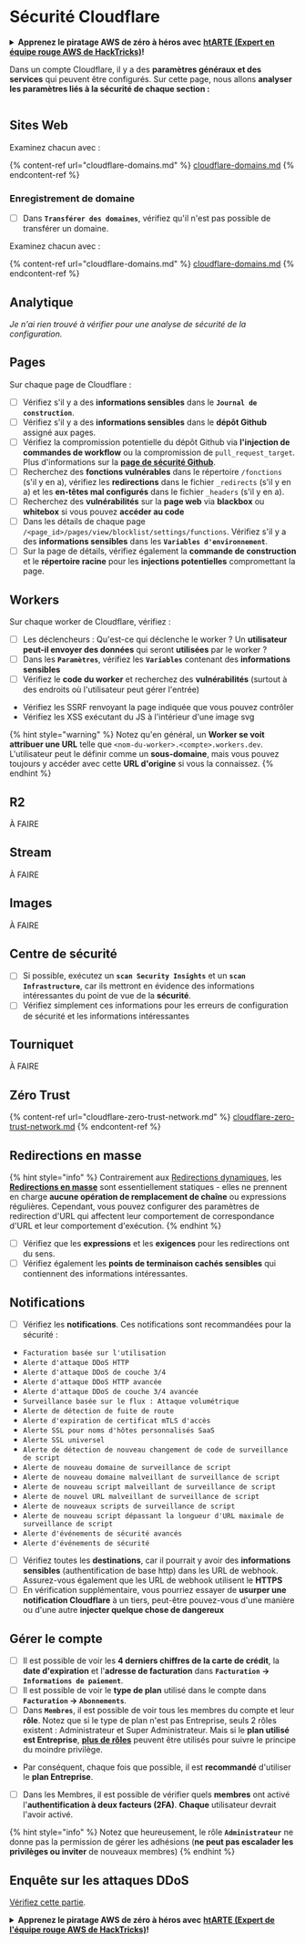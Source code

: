 # Sécurité Cloudflare

<details>

<summary><strong>Apprenez le piratage AWS de zéro à héros avec</strong> <a href="https://training.hacktricks.xyz/courses/arte"><strong>htARTE (Expert en équipe rouge AWS de HackTricks)</strong></a><strong>!</strong></summary>

Autres façons de soutenir HackTricks :

* Si vous souhaitez voir votre **entreprise annoncée dans HackTricks** ou **télécharger HackTricks en PDF**, consultez les [**PLANS D'ABONNEMENT**](https://github.com/sponsors/carlospolop) !
* Obtenez le [**swag officiel PEASS & HackTricks**](https://peass.creator-spring.com)
* Découvrez [**La famille PEASS**](https://opensea.io/collection/the-peass-family), notre collection exclusive de [**NFT**](https://opensea.io/collection/the-peass-family)
* **Rejoignez le** 💬 [**groupe Discord**](https://discord.gg/hRep4RUj7f) ou le [**groupe Telegram**](https://t.me/peass) ou **suivez-nous** sur **Twitter** 🐦 [**@hacktricks\_live**](https://twitter.com/hacktricks\_live)**.**
* **Partagez vos astuces de piratage en soumettant des PR aux** [**HackTricks**](https://github.com/carlospolop/hacktricks) et [**HackTricks Cloud**](https://github.com/carlospolop/hacktricks-cloud) dépôts GitHub.

</details>

Dans un compte Cloudflare, il y a des **paramètres généraux et des services** qui peuvent être configurés. Sur cette page, nous allons **analyser les paramètres liés à la sécurité de chaque section :**

<figure><img src="../../.gitbook/assets/image (117).png" alt=""><figcaption></figcaption></figure>

## Sites Web

Examinez chacun avec :

{% content-ref url="cloudflare-domains.md" %}
[cloudflare-domains.md](cloudflare-domains.md)
{% endcontent-ref %}

### Enregistrement de domaine

* [ ] Dans **`Transférer des domaines`**, vérifiez qu'il n'est pas possible de transférer un domaine.

Examinez chacun avec :

{% content-ref url="cloudflare-domains.md" %}
[cloudflare-domains.md](cloudflare-domains.md)
{% endcontent-ref %}

## Analytique

_Je n'ai rien trouvé à vérifier pour une analyse de sécurité de la configuration._

## Pages

Sur chaque page de Cloudflare :

* [ ] Vérifiez s'il y a des **informations sensibles** dans le **`Journal de construction`**.
* [ ] Vérifiez s'il y a des **informations sensibles** dans le **dépôt Github** assigné aux pages.
* [ ] Vérifiez la compromission potentielle du dépôt Github via **l'injection de commandes de workflow** ou la compromission de `pull_request_target`. Plus d'informations sur la [**page de sécurité Github**](../github-security/).
* [ ] Recherchez des **fonctions vulnérables** dans le répertoire `/fonctions` (s'il y en a), vérifiez les **redirections** dans le fichier `_redirects` (s'il y en a) et les **en-têtes mal configurés** dans le fichier `_headers` (s'il y en a).
* [ ] Recherchez des **vulnérabilités** sur la **page web** via **blackbox** ou **whitebox** si vous pouvez **accéder au code**
* [ ] Dans les détails de chaque page `/<page_id>/pages/view/blocklist/settings/functions`. Vérifiez s'il y a des **informations sensibles** dans les **`Variables d'environnement`**.
* [ ] Sur la page de détails, vérifiez également la **commande de construction** et le **répertoire racine** pour les **injections potentielles** compromettant la page.

## **Workers**

Sur chaque worker de Cloudflare, vérifiez :

* [ ] Les déclencheurs : Qu'est-ce qui déclenche le worker ? Un **utilisateur peut-il envoyer des données** qui seront **utilisées** par le worker ?
* [ ] Dans les **`Paramètres`**, vérifiez les **`Variables`** contenant des **informations sensibles**
* [ ] Vérifiez le **code du worker** et recherchez des **vulnérabilités** (surtout à des endroits où l'utilisateur peut gérer l'entrée)
* Vérifiez les SSRF renvoyant la page indiquée que vous pouvez contrôler
* Vérifiez les XSS exécutant du JS à l'intérieur d'une image svg

{% hint style="warning" %}
Notez qu'en général, un **Worker se voit attribuer une URL** telle que `<nom-du-worker>.<compte>.workers.dev`. L'utilisateur peut le définir comme un **sous-domaine**, mais vous pouvez toujours y accéder avec cette **URL d'origine** si vous la connaissez.
{% endhint %}

## R2

À FAIRE

## Stream

À FAIRE

## Images

À FAIRE

## Centre de sécurité

* [ ] Si possible, exécutez un **`scan Security Insights`** et un **`scan Infrastructure`**, car ils mettront en évidence des informations intéressantes du point de vue de la **sécurité**.
* [ ] Vérifiez simplement ces informations pour les erreurs de configuration de sécurité et les informations intéressantes

## Tourniquet

À FAIRE

## **Zéro Trust**

{% content-ref url="cloudflare-zero-trust-network.md" %}
[cloudflare-zero-trust-network.md](cloudflare-zero-trust-network.md)
{% endcontent-ref %}

## Redirections en masse

{% hint style="info" %}
Contrairement aux [Redirections dynamiques](https://developers.cloudflare.com/rules/url-forwarding/dynamic-redirects/), les [**Redirections en masse**](https://developers.cloudflare.com/rules/url-forwarding/bulk-redirects/) sont essentiellement statiques - elles ne prennent en charge **aucune opération de remplacement de chaîne** ou expressions régulières. Cependant, vous pouvez configurer des paramètres de redirection d'URL qui affectent leur comportement de correspondance d'URL et leur comportement d'exécution.
{% endhint %}

* [ ] Vérifiez que les **expressions** et les **exigences** pour les redirections ont du sens.
* [ ] Vérifiez également les **points de terminaison cachés sensibles** qui contiennent des informations intéressantes.

## Notifications

* [ ] Vérifiez les **notifications**. Ces notifications sont recommandées pour la sécurité :
* `Facturation basée sur l'utilisation`
* `Alerte d'attaque DDoS HTTP`
* `Alerte d'attaque DDoS de couche 3/4`
* `Alerte d'attaque DDoS HTTP avancée`
* `Alerte d'attaque DDoS de couche 3/4 avancée`
* `Surveillance basée sur le flux : Attaque volumétrique`
* `Alerte de détection de fuite de route`
* `Alerte d'expiration de certificat mTLS d'accès`
* `Alerte SSL pour noms d'hôtes personnalisés SaaS`
* `Alerte SSL universel`
* `Alerte de détection de nouveau changement de code de surveillance de script`
* `Alerte de nouveau domaine de surveillance de script`
* `Alerte de nouveau domaine malveillant de surveillance de script`
* `Alerte de nouveau script malveillant de surveillance de script`
* `Alerte de nouvel URL malveillant de surveillance de script`
* `Alerte de nouveaux scripts de surveillance de script`
* `Alerte de nouveau script dépassant la longueur d'URL maximale de surveillance de script`
* `Alerte d'événements de sécurité avancés`
* `Alerte d'événements de sécurité`
* [ ] Vérifiez toutes les **destinations**, car il pourrait y avoir des **informations sensibles** (authentification de base http) dans les URL de webhook. Assurez-vous également que les URL de webhook utilisent le **HTTPS**
* [ ] En vérification supplémentaire, vous pourriez essayer de **usurper une notification Cloudflare** à un tiers, peut-être pouvez-vous d'une manière ou d'une autre **injecter quelque chose de dangereux**

## Gérer le compte

* [ ] Il est possible de voir les **4 derniers chiffres de la carte de crédit**, la **date d'expiration** et l'**adresse de facturation** dans **`Facturation` -> `Informations de paiement`**.
* [ ] Il est possible de voir le **type de plan** utilisé dans le compte dans **`Facturation` -> `Abonnements`**.
* [ ] Dans **`Membres`**, il est possible de voir tous les membres du compte et leur **rôle**. Notez que si le type de plan n'est pas Entreprise, seuls 2 rôles existent : Administrateur et Super Administrateur. Mais si le **plan utilisé est Entreprise**, [**plus de rôles**](https://developers.cloudflare.com/fundamentals/account-and-billing/account-setup/account-roles/) peuvent être utilisés pour suivre le principe du moindre privilège.
* Par conséquent, chaque fois que possible, il est **recommandé** d'utiliser le **plan Entreprise**.
* [ ] Dans les Membres, il est possible de vérifier quels **membres** ont activé l'**authentification à deux facteurs (2FA)**. **Chaque** utilisateur devrait l'avoir activé.

{% hint style="info" %}
Notez que heureusement, le rôle **`Administrateur`** ne donne pas la permission de gérer les adhésions (**ne peut pas escalader les privilèges ou inviter** de nouveaux membres)
{% endhint %}
## Enquête sur les attaques DDoS

[Vérifiez cette partie](cloudflare-domains.md#cloudflare-ddos-protection).

<details>

<summary><strong>Apprenez le piratage AWS de zéro à héros avec</strong> <a href="https://training.hacktricks.xyz/courses/arte"><strong>htARTE (Expert de l'équipe rouge AWS de HackTricks)</strong></a><strong>!</strong></summary>

Autres façons de soutenir HackTricks :

* Si vous souhaitez voir votre **entreprise annoncée dans HackTricks** ou **télécharger HackTricks en PDF**, consultez les [**PLANS D'ABONNEMENT**](https://github.com/sponsors/carlospolop) !
* Obtenez le [**swag officiel PEASS & HackTricks**](https://peass.creator-spring.com)
* Découvrez [**La famille PEASS**](https://opensea.io/collection/the-peass-family), notre collection exclusive de [**NFT**](https://opensea.io/collection/the-peass-family)
* **Rejoignez le** 💬 [**groupe Discord**](https://discord.gg/hRep4RUj7f) ou le [**groupe Telegram**](https://t.me/peass) ou **suivez-nous** sur **Twitter** 🐦 [**@hacktricks\_live**](https://twitter.com/hacktricks\_live)**.**
* **Partagez vos astuces de piratage en soumettant des PR aux** [**HackTricks**](https://github.com/carlospolop/hacktricks) et [**HackTricks Cloud**](https://github.com/carlospolop/hacktricks-cloud) github repos.

</details>
